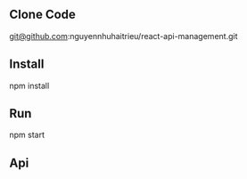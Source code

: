 ## Clone Code 
git@github.com:nguyennhuhaitrieu/react-api-management.git

## Install 
npm install

## Run 
npm start 

## Api 
